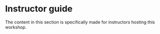 # Instructor guide

The content in this section is specifically made for instructors hosting this workshop.
